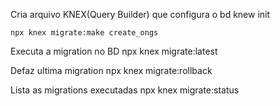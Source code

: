 Cria arquivo KNEX(Query Builder) que configura o bd
    knew init

    npx knex migrate:make create_ongs

Executa a migration no BD
    npx knex migrate:latest

Defaz ultima migration
    npx knex migrate:rollback

Lista as migrations executadas
    npx knex migrate:status

